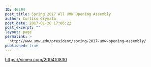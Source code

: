 ```yaml
---
ID: 46294
post_title: Spring 2017 All UMW Opening Assembly
author: Curtiss Grymala
post_date: 2017-01-20 17:06:22
post_excerpt: ""
layout: page
permalink: >
  http://www.umw.edu/president/spring-2017-umw-opening-assembly/
published: true
---
```

https://vimeo.com/200410830